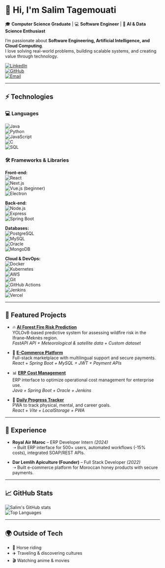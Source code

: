 # 👋 Hi, I'm Salim Tagemouati  

🎓 **Computer Science Graduate** | 💻 **Software Engineer** | 🤖 **AI & Data Science Enthusiast**  

I’m passionate about **Software Engineering, Artificial Intelligence, and Cloud Computing**.  
I love solving real-world problems, building scalable systems, and creating value through technology.  

[![LinkedIn](https://img.shields.io/badge/Salim_Tagemouati-blue?style=for-the-badge&logo=linkedin&logoColor=white)](https://www.linkedin.com/in/salim-tagemouati/)  
[![GitHub](https://img.shields.io/badge/GitHub-SalimTag-181717?style=for-the-badge&logo=github)](https://github.com/SalimTag)  
[![Email](https://img.shields.io/badge/Email-s.tagemouati%40aui.ma-red?style=for-the-badge&logo=gmail&logoColor=white)](mailto:s.tagemouati@aui.ma)  

---

## ⚡ Technologies  

### 💻 Languages  
![Java](https://img.shields.io/badge/Java-007396?style=for-the-badge&logo=openjdk&logoColor=white)  
![Python](https://img.shields.io/badge/Python-3776AB?style=for-the-badge&logo=python&logoColor=white)  
![JavaScript](https://img.shields.io/badge/JavaScript-F7DF1E?style=for-the-badge&logo=javascript&logoColor=black)  
![C](https://img.shields.io/badge/C-00599C?style=for-the-badge&logo=c&logoColor=white)  
![SQL](https://img.shields.io/badge/SQL-003B57?style=for-the-badge&logo=databricks&logoColor=white)  

### 🛠️ Frameworks & Libraries  
**Front-end:**  
![React](https://img.shields.io/badge/React-61DAFB?style=for-the-badge&logo=react&logoColor=black)  
![Next.js](https://img.shields.io/badge/Next.js-000000?style=for-the-badge&logo=next.js&logoColor=white)  
![Vue.js](https://img.shields.io/badge/Vue.js-4FC08D?style=for-the-badge&logo=vue.js&logoColor=white) (beginner)  
![Electron](https://img.shields.io/badge/Electron-47848F?style=for-the-badge&logo=electron&logoColor=white)  

**Back-end:**  
![Node.js](https://img.shields.io/badge/Node.js-339933?style=for-the-badge&logo=node.js&logoColor=white)  
![Express](https://img.shields.io/badge/Express-000000?style=for-the-badge&logo=express&logoColor=white)  
![Spring Boot](https://img.shields.io/badge/Spring_Boot-6DB33F?style=for-the-badge&logo=springboot&logoColor=white)  

**Databases:**  
![PostgreSQL](https://img.shields.io/badge/PostgreSQL-4169E1?style=for-the-badge&logo=postgresql&logoColor=white)  
![MySQL](https://img.shields.io/badge/MySQL-4479A1?style=for-the-badge&logo=mysql&logoColor=white)  
![Oracle](https://img.shields.io/badge/Oracle-CC2927?style=for-the-badge&logo=oracle&logoColor=white)  
![MongoDB](https://img.shields.io/badge/MongoDB-47A248?style=for-the-badge&logo=mongodb&logoColor=white)  

**Cloud & DevOps:**  
![Docker](https://img.shields.io/badge/Docker-2496ED?style=for-the-badge&logo=docker&logoColor=white)  
![Kubernetes](https://img.shields.io/badge/Kubernetes-326CE5?style=for-the-badge&logo=kubernetes&logoColor=white)  
![AWS](https://img.shields.io/badge/AWS-FF9900?style=for-the-badge&logo=amazonaws&logoColor=white)  
![Git](https://img.shields.io/badge/Git-F05032?style=for-the-badge&logo=git&logoColor=white)  
![GitHub Actions](https://img.shields.io/badge/GitHub_Actions-2088FF?style=for-the-badge&logo=githubactions&logoColor=white)  
![Jenkins](https://img.shields.io/badge/Jenkins-D24939?style=for-the-badge&logo=jenkins&logoColor=white)  
![Vercel](https://img.shields.io/badge/Vercel-000000?style=for-the-badge&logo=vercel&logoColor=white)  

---

## 🚀 Featured Projects  

- 🔥 **[AI Forest Fire Risk Prediction](https://github.com/SalimTag/forest-fire-ai)**  
YOLOv8-based predictive system for assessing wildfire risk in the Ifrane–Meknès region.  
*FastAPI API + Meteorological & satellite data + Custom dataset*  

- 🛒 **[E-Commerce Platform](https://github.com/SalimTag/ecommerce-app)**  
Full-stack marketplace with multilingual support and secure payments.  
*React + Spring Boot + MySQL + JWT + Payment APIs*  

- 📊 **[ERP Cost Management](https://github.com/SalimTag/erp-cost-management)**  
ERP interface to optimize operational cost management for enterprise use.  
*Java + Spring Boot + Oracle + Jenkins*  

- 📱 **[Daily Progress Tracker](https://github.com/SalimTag/progress-tracker)**  
PWA to track physical, mental, and career goals.  
*React + Vite + LocalStorage + PWA*  

---

## 💼 Experience  

- **Royal Air Maroc** – ERP Developer Intern *(2024)*  
  ➝ Built ERP interface for 500+ users, automated workflows (-15% costs), integrated SOAP/REST APIs.  

- **Dar Lemlih Apiculture (Founder)** – Full Stack Developer *(2022)*  
  ➝ Built e-commerce platform for Moroccan honey products with secure payments.  

---

## 📈 GitHub Stats  

![Salim's GitHub stats](https://github-readme-stats.vercel.app/api?username=SalimTag&show_icons=true&theme=radical)  
![Top Languages](https://github-readme-stats.vercel.app/api/top-langs/?username=SalimTag&layout=compact&theme=radical)  

---

## 🌍 Outside of Tech  
- 🐎 Horse riding  
- ✈️ Traveling & discovering cultures  
- 🎬 Watching anime & movies  

